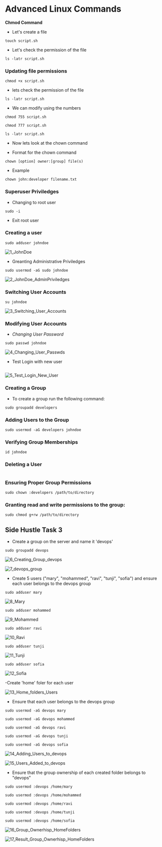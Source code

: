 # Advanced Linux Commands

**Chmod Command**

- Let's create a file

```
touch script.sh
```

- Let's check the permission of the file

```
ls -latr script.sh
```

### Updating file permissions

```
chmod +x script.sh
```

- lets check the permission of the file

```
ls -latr script.sh
```

- We can modify using the numbers

```
chmod 755 script.sh
```

```
chmod 777 script.sh
```

```
ls -latr script.sh
```

- Now lets look at the chown command

- Format for the chown command

```
chown [option] owner:[group] file(s)
```

- Example

```
chown john:developer filename.txt
```

### Superuser Priviledges

- Changing to root user

```
sudo -i
```

- Exit root user

### Creating a user

```
sudo adduser johndoe
```

![1_JohnDoe](/Advanced_Linux_Commands/Images/1_JohnDoe.png)

- Greanting Administrative Priviledges

```
sudo usermod -aG sudo johndoe
```

![2_JohnDoe_AdminPriviledges](/Advanced_Linux_Commands/Images/2_JohnDoe_AdminPriviledges.png)

### Switching User Accounts

```
su johndoe
```

![3_Switching_User_Accounts](/Advanced_Linux_Commands/Images/3_Switching_User_Accounts.png)

### Modifying User Accounts

- *Changing User Password*

```
sudo passwd johndoe
```

![4_Changing_User_Passwds](/Advanced_Linux_Commands/Images/4_Changing_User_Passwds.png)

- Test Login with new user

```

```

![5_Test_Login_New_User](/Advanced_Linux_Commands/Images/5_Test_Login_New_User.png)

### Creating a Group

- To create a group run the following command:

```
sudo groupadd developers
```

### Adding Users to the Group

```
sudo usermod -aG developers johndoe
```

### Verifying Group Memberships

```
id johndoe
```

### Deleting a User

```sudo userdel username
```

### Ensuring Proper Group Permissions

```
sudo chown :developers /path/to/directory
```

### Granting read and write permissions to the group:

```
sudo chmod g+rw /path/to/directory
```

## Side Hustle Task 3

- Create a group on the server and name it 'devops'

```
sudo groupadd devops
```

![6_Creating_Group_devops](/Advanced_Linux_Commands/Images/6_Creating_Group_devops.png)

![7_devops_group](/Advanced_Linux_Commands/Images/7_devops_group.png)

- Create 5 users ("mary", "mohammed", "ravi", "tunji", "sofia") and ensure each user belongs to the devops group

```
sudo adduser mary
```

![8_Mary](/Advanced_Linux_Commands/Images/8_Mary.png)

```
sudo adduser mohammed
```

![9_Mohammed](/Advanced_Linux_Commands/Images/9_Mohammed.png)

```
sudo adduser ravi
```

![10_Ravi](/Advanced_Linux_Commands/Images/10_Ravi.png)

```
sudo adduser tunji
```

![11_Tunji](/Advanced_Linux_Commands/11_Tunji.png)

```
sudo adduser sofia
```

![12_Sofia](/Advanced_Linux_Commands/12_Sofia.png)

-Create 'home' foler for each user

![13_Home_folders_Users](/Advanced_Linux_Commands/13_Home_folders_Users.png)

- Ensure that each user belongs to the devops group

```
sudo usermod -aG devops mary
```

```
sudo usermod -aG devops mohammed
```

```
sudo usermod -aG devops ravi
```

```
sudo usermod -aG devops tunji
```

```
sudo usermod -aG devops sofia
```

![14_Adding_Users_to_devops](/Advanced_Linux_Commands/14_Adding_Users_to_devops.png)

![15_Users_Added_to_devops](/Advanced_Linux_Commands/15_Users_Added_to_devops.png)

- Ensure that the group ownership of each created folder belongs to "devops"

```
sudo usermod :devops /home/mary
```

```
sudo usermod :devops /home/mohammed
```

```
sudo usermod :devops /home/ravi
```

```
sudo usermod :devops /home/tunji
```

```
sudo usermod :devops /home/sofia
```

![16_Group_Ownerhisp_HomeFolders](/Advanced_Linux_Commands/16_Group_Ownerhisp_HomeFolders.png)

![17_Result_Group_Ownerhisp_HomeFolders](/Advanced_Linux_Commands/17_Result_Group_Ownerhisp_HomeFolders.png)
